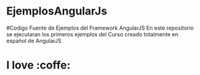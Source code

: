 # EjemplosAngularJs
#Codigo Fuente de Ejemplos del Framework AngularJS
En este repositorio se ejecutaran los primeros ejemplos del Curso creado totalmente en español de AngularJS
# I love :coffe:
